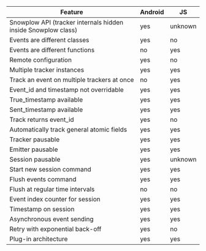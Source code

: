 |Feature|Android|JS|
|---|---|---|
|Snowplow API (tracker internals hidden inside Snowplow class)|yes|unknown|
|Events are different classes|yes|no|
|Events are different functions|no|yes|
|Remote configuration|yes|no|
|Multiple tracker instances|yes|yes|
|Track an event on multiple trackers at once|no|yes|
|Event_id and timestamp not overridable|yes|yes|
|True_timestamp available|yes|yes|
|Sent_timestamp available|yes|yes|
|Track returns event_id|yes|no|
|Automatically track general atomic fields|yes|yes|
|Tracker pausable|yes|yes|
|Emitter pausable|yes|yes|
|Session pausable|yes|unknown|
|Start new session command|yes|yes|
|Flush events command|yes|yes|
|Flush at regular time intervals|no|no|
|Event index counter for session|yes|yes|
|Timestamp on session|yes|yes|
|Asynchronous event sending|yes|yes|
|Retry with exponential back-off|yes|no|
|Plug-in architecture|yes|yes|
